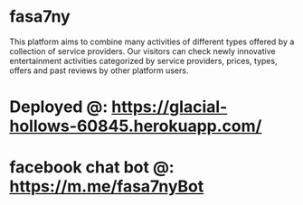 # fasa7ny
This platform aims to combine many activities of different types offered by a collection of service providers. Our visitors can check newly innovative entertainment activities categorized by service providers, prices, types, offers and past reviews by other platform users.

# Deployed @: https://glacial-hollows-60845.herokuapp.com/

# facebook chat bot @: https://m.me/fasa7nyBot
